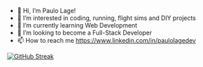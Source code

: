- 👋 Hi, I’m Paulo Lage!
- 👀 I’m interested in coding, running, flight sims and DIY projects
- 🌱 I’m currently learning Web Development
- 💞️ I’m looking to become a Full-Stack Developer
- 📫 How to reach me https://www.linkedin.com/in/paulolagedev


[![GitHub Streak](http://github-readme-streak-stats.herokuapp.com?user=pauloLage88&theme=dark&background=000000)](https://git.io/streak-stats)

<!---
pauloLage88/pauloLage88 is a ✨ special ✨ repository because its `README.md` (this file) appears on your GitHub profile.
You can click the Preview link to take a look at your changes.
--->
